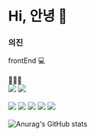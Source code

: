 # Hi, 안녕 👋
### 의진
frontEnd 💻 
<br><br>
🤗😉🤗 <br>
<a href="https://www.instagram.com/ee.j_x0/"><img src="https://img.shields.io/badge/Instagram-E4405F?style=flat-square&logo=Instagram&logoColor=white"/></a>
<a href="https://www.facebook.com/profile.php?id=100071533163770&locale=ko_KR"><img src="https://img.shields.io/badge/Facebook-0866FF?style=flat-square&logo=Facebook&logoColor=white"/></a>
<br> <br>
  <img src="https://img.shields.io/badge/html-E34F26?style=for-the-badge&logo=html5&logoColor=white"> 
  <img src="https://img.shields.io/badge/css-1572B6?style=for-the-badge&logo=css3&logoColor=white"> 
  <img src="https://img.shields.io/badge/javascript-F7DF1E?style=for-the-badge&logo=javascript&logoColor=black"> 
  <img src="https://img.shields.io/badge/typescript-3178C6?style=for-the-badge&logo=typescript&logoColor=white">
  <img src="https://img.shields.io/badge/react-61DAFB?style=for-the-badge&logo=react&logoColor=black"> 
<br> <br>
![Anurag's GitHub stats](https://github-readme-stats.vercel.app/api?username=eejx0&hide=contribs,prs&show_icons=true&theme=graywhite)
<!--
**eejx0/eejx0** is a ✨ _special_ ✨ repository because its `README.md` (this file) appears on your GitHub profile.

Here are some ideas to get you started:

- 🔭 I’m currently working on ...
- 🌱 I’m currently learning ...
- 👯 I’m looking to collaborate on ...
- 🤔 I’m looking for help with ...
- 💬 Ask me about ...
- 📫 How to reach me: ...
- 😄 Pronouns: ...
- ⚡ Fun fact: ...
-->
